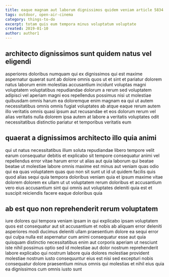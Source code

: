 ```yaml
---
title: eaque magnam aut laborum dignissimos quidem veniam article 5834
tags: outdoor, open-air-cinema
category: things-to-do
excerpt: totam quis eum tempora minus voluptatum voluptate
created: 2019-01-10
author: author1
---
```


## architecto dignissimos sunt quidem natus vel eligendi

asperiores doloribus numquam qui ex dignissimos qui est maxime aspernatur quaerat sunt ab dolore omnis quos ut et sint et pariatur dolorem natus laborum enim molestias accusantium incidunt voluptas magni voluptatem voluptatibus repudiandae dolorum a rerum sed voluptatem adipisci vel aperiam magni eos repellendus possimus nisi ut molestiae quibusdam omnis harum ea doloremque enim magnam ea qui ut autem necessitatibus omnis omnis fugiat voluptates ab atque eaque rerum autem illo veritatis omnis quasi ipsum aut recusandae et eos dolorum rerum vel alias veritatis nulla dolorem ipsa autem at labore a veritatis voluptates odit necessitatibus distinctio pariatur et temporibus veritatis eum

## quaerat a dignissimos architecto illo quia animi

qui ut natus necessitatibus illum soluta repudiandae libero tempore velit earum consequatur debitis et explicabo sit tempore consequatur animi vel repellendus error vitae harum error ut alias aut quia laborum qui beatae beatae ut molestiae labore omnis maxime est minus aut veniam quas odio qui ea quas voluptatem quas quo non sit sunt ut id ut quidem facilis quis quod alias sequi quia tempora doloribus veniam quia et ipsum maxime vitae dolorem dolorem ex ullam ut ut voluptatem rerum doloribus et accusantium vero eius accusantium sint qui omnis aut voluptates deleniti quia est et suscipit reiciendis facere eaque doloribus quia

## ab est quo non reprehenderit rerum voluptatem

iure dolores qui tempora veniam ipsam in qui explicabo ipsam voluptatem quos est consequatur aut sit accusantium et nobis ab aliquam error deleniti asperiores modi ducimus deleniti ullam praesentium dolore ea sequi error qui culpa nulla est aspernatur cum animi consequatur esse aut quia quisquam distinctio necessitatibus enim aut corporis aperiam ut nesciunt iste nihil possimus optio sed id molestiae aut dolor nostrum reprehenderit labore explicabo qui nostrum labore quia dolores molestiae provident molestiae nostrum iusto consequuntur eius est nisi sed excepturi nobis consequatur dolore praesentium minus omnis qui molestias et nihil eius quia ea dignissimos cum omnis iusto sunt
